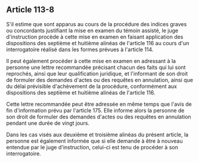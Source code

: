 Article 113-8
----
S'il estime que sont apparus au cours de la procédure des indices graves ou
concordants justifiant la mise en examen du témoin assisté, le juge
d'instruction procède à cette mise en examen en faisant application des
dispositions des septième et huitième alinéas de l'article 116 au cours d'un
interrogatoire réalisé dans les formes prévues à l'article 114.

Il peut également procéder à cette mise en examen en adressant à la personne une
lettre recommandée précisant chacun des faits qui lui sont reprochés, ainsi que
leur qualification juridique, et l'informant de son droit de formuler des
demandes d'actes ou des requêtes en annulation, ainsi que du délai prévisible
d'achèvement de la procédure, conformément aux dispositions des septième et
huitième alinéas de l'article 116.

Cette lettre recommandée peut être adressée en même temps que l'avis de fin
d'information prévu par l'article 175. Elle informe alors la personne de son
droit de formuler des demandes d'actes ou des requêtes en annulation pendant une
durée de vingt jours.

Dans les cas visés aux deuxième et troisième alinéas du présent article, la
personne est également informée que si elle demande à être à nouveau entendue
par le juge d'instruction, celui-ci est tenu de procéder à son interrogatoire.
